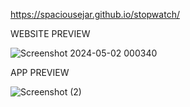 https://spaciousejar.github.io/stopwatch/


WEBSITE PREVIEW


![Screenshot 2024-05-02 000340](https://github.com/spaciousejar/stopwatch/assets/76901120/19444d6e-56c2-4b81-abaf-da3b4365eb89)



APP PREVIEW


![Screenshot (2)](https://github.com/spaciousejar/stopwatch/assets/76901120/24b14672-5962-469a-be31-da1ad019767d)
